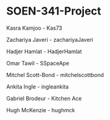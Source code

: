 # SOEN-341-Project
Kasra Kamjoo - Kas73

Zachariya Javeri - zachariyaJaveri

Hadjer Hamlat - HadjerHamlat

Omar Tawil - SSpaceApe

Mitchel Scott-Bond - mitchelscottbond

Ankita Ingle - ingleankita 

Gabriel Brodeur - Kitchen Ace

Hugh McKenzie - hughmck
